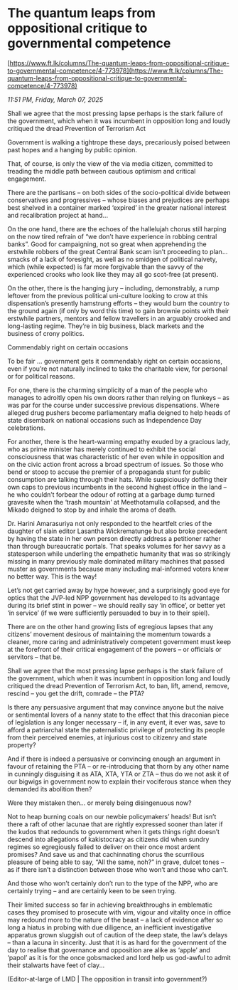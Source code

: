 # The quantum leaps from oppositional  critique to governmental competence

[https://www.ft.lk/columns/The-quantum-leaps-from-oppositional-critique-to-governmental-competence/4-773978](https://www.ft.lk/columns/The-quantum-leaps-from-oppositional-critique-to-governmental-competence/4-773978)

*11:51 PM, Friday, March 07, 2025*

Shall we agree that the most pressing lapse perhaps is the stark failure of the government, which when it was incumbent in opposition long and loudly critiqued the dread Prevention of Terrorism Act

Government is walking a tightrope these days, precariously poised between past hopes and a hanging by public opinion.

That, of course, is only the view of the via media citizen, committed to treading the middle path between cautious optimism and critical engagement.

There are the partisans – on both sides of the socio-political divide between conservatives and progressives – whose biases and prejudices are perhaps best shelved in a container marked ‘expired’ in the greater national interest and recalibration project at hand...

On the one hand, there are the echoes of the hallelujah chorus still harping on the now tired refrain of “we don’t have experience in robbing central banks”. Good for campaigning, not so great when apprehending the erstwhile robbers of the great Central Bank scam isn’t proceeding to plan... smacks of a lack of foresight, as well as no smidgen of political naivety, which (while expected) is far more forgivable than the savvy of the experienced crooks who look like they may all go scot-free (at present).

On the other, there is the hanging jury – including, demonstrably, a rump leftover from the previous political uni-culture looking to crow at this dispensation’s presently hamstrung efforts – they would burn the country to the ground again (if only by word this time) to gain brownie points with their erstwhile partners, mentors and fellow travellers in an arguably crooked and long-lasting regime. They’re in big business, black markets and the business of crony politics.

Commendably right on certain occasions

To be fair ... government gets it commendably right on certain occasions, even if you’re not naturally inclined to take the charitable view, for personal or for political reasons.

For one, there is the charming simplicity of a man of the people who manages to adroitly open his own doors rather than relying on flunkeys – as was par for the course under successive previous dispensations. Where alleged drug pushers become parliamentary mafia deigned to help heads of state disembark on national occasions such as Independence Day celebrations.

For another, there is the heart-warming empathy exuded by a gracious lady, who as prime minister has merely continued to exhibit the social consciousness that was characteristic of her even while in opposition and on the civic action front across a broad spectrum of issues. So those who bend or stoop to accuse the premier of a propaganda stunt for public consumption are talking through their hats. While suspiciously doffing their own caps to previous incumbents in the second highest office in the land – he who couldn’t forbear the odour of rotting at a garbage dump turned gravesite when the ‘trash mountain’ at Meethotamulla collapsed, and the Mikado deigned to stop by and inhale the aroma of death.

Dr. Harini Amarasuriya not only responded to the heartfelt cries of the daughter of slain editor Lasantha Wickrematunge but also broke precedent by having the state in her own person directly address a petitioner rather than through bureaucratic portals. That speaks volumes for her savvy as a statesperson while underling the empathetic humanity that was so strikingly missing in many previously male dominated military machines that passed muster as governments because many including mal-informed voters knew no better way. This is the way!

Let’s not get carried away by hype however, and a surprisingly good eye for optics that the JVP-led NPP government has developed to its advantage during its brief stint in power – we should really say ‘in office’, or better yet ‘in service’ (if we were sufficiently persuaded to buy in to their spiel).

There are on the other hand growing lists of egregious lapses that any citizens’ movement desirous of maintaining the momentum towards a cleaner, more caring and administratively competent government must keep at the forefront of their critical engagement of the powers – or officials or servitors – that be.

Shall we agree that the most pressing lapse perhaps is the stark failure of the government, which when it was incumbent in opposition long and loudly critiqued the dread Prevention of Terrorism Act, to ban, lift, amend, remove, rescind – you get the drift, comrade – the PTA?

Is there any persuasive argument that may convince anyone but the naive or sentimental lovers of a nanny state to the effect that this draconian piece of legislation is any longer necessary – if, in any event, it ever was, save to afford a patriarchal state the paternalistic privilege of protecting its people from their perceived enemies, at injurious cost to citizenry and state property?

And if there is indeed a persuasive or convincing enough an argument in favour of retaining the PTA – or re-introducing that thorn by any other name in cunningly disguising it as ATA, XTA, YTA or ZTA – thus do we not ask it of our bigwigs in government now to explain their vociferous stance when they demanded its abolition then?

Were they mistaken then... or merely being disingenuous now?

Not to heap burning coals on our newbie policymakers’ heads! But isn’t there a raft of other lacunae that are rightly expressed sooner than later if the kudos that redounds to government when it gets things right doesn’t descend into allegations of kakistocracy as citizens did when sundry regimes so egregiously failed to deliver on their once most ardent promises? And save us and that cachinnating chorus the scurrilous pleasure of being able to say, “All the same, noh?” in grave, dulcet tones – as if there isn’t a distinction between those who won’t and those who can’t.

And those who won’t certainly don’t run to the type of the NPP, who are certainly trying – and are certainly keen to be seen trying.

Their limited success so far in achieving breakthroughs in emblematic cases they promised to prosecute with vim, vigour and vitality once in office may redound more to the nature of the beast – a lack of evidence after so long a hiatus in probing with due diligence, an inefficient investigative apparatus grown sluggish out of caution of the deep state, the law’s delays – than a lacuna in sincerity. Just that it is as hard for the government of the day to realise that governance and opposition are alike as ‘apple’ and ‘papol’ as it is for the once gobsmacked and lord help us god-awful to admit their stalwarts have feet of clay...

(Editor-at-large of LMD | The opposition in transit into government?)

